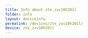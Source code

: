 ```yaml
---
title: Info about zte_zxv10h201l
folder: info
layout: deviceinfo
permalink: /devices/zte_zxv10h201l/
device: zte_zxv10h201l
---
```


